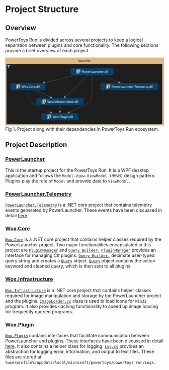 # Project Structure

## Overview

PowerToys Run is divided across several projects to keep a logical separation between plugins and core functionality. The following sections provide a brief overview of each project.

![Image of project dependency](/doc/images/launcher/launcher_dependency.PNG)
Fig 1. Project along with their dependencies in PowerToys Run ecosystem.

## Project Description

### [PowerLauncher](/src/modules/launcher/PowerLauncher)

This is the startup project for the PowerToys Run. It is a WPF desktop application and follows the `Model-View-ViewModel (MVVM)` design pattern. Plugins play the role of `Model` and provide data to `ViewModel.`

### [PowerLauncher.Telemetry](/src/modules/launcher/PowerLauncher.Telemetry)

[`PowerLauncher.Telemetry`](/src/modules/launcher/PowerLauncher.Telemetry) is a .NET core project that contains telemetry events generated by PowerLauncher. These events have been discussed in detail [here](/doc/devdocs/modules/launcher/telemetry.md).

### [Wox.Core](/src/modules/launcher/Wox.Core)

[`Wox.Core`](/src/modules/launcher/Wox.Core) is a .NET core project that contains helper classes required by the PowerLauncher project. Two major functionalities encapsulated in this project are [`PluginManager`](/src/modules/launcher/Wox.Core/Plugin/PluginManager.cs) and [`Query Builder.`](/src/modules/launcher/Wox.Core/Plugin/QueryBuilder.cs) [`PluginManager`](/src/modules/launcher/Wox.Core/Plugin/PluginManager.cs) provides an interface for managing C# plugins. [`Query Builder.`](/src/modules/launcher/Wox.Core/Plugin/QueryBuilder.cs) decimate user-typed query string and creates a [`Query`](/src/modules/launcher/Wox.Plugin/Query.cs) object. [`Query`](/src/modules/launcher/Wox.Plugin/Query.cs) object contains the action keyword and cleaned query, which is then sent to all plugins.

### [Wox.Infrastructure](/src/modules/launcher/Wox.Infrastructure)

[`Wox.Infrastructure`](/src/modules/launcher/Wox.Infrastructure) is a .NET core project that contains helper classes required for image manipulation and storage by the PowerLauncher project and the plugins. [`ImageLoader.cs`](/src/modules/launcher/Wox.Infrastructure/Image/ImageLoader.cs) class is used to load icons for `Win32` program. It also provides caching functionality to speed up image loading for frequently queried programs.

### [Wox.Plugin](/src/modules/launcher/Wox.Plugin)

[`Wox.Plugin`](/src/modules/launcher/Wox.Plugin) contains interfaces that facilitate communication between PowerLauncher and plugins. These interfaces have been discussed in detail [here](/doc/devdocs/modules/launcher/architecture.md#flow-of-data-between-viewmodels-and-pluginsmodel). It also contains a helper class for logging. [`Log.cs`](/src/modules/launcher/Wox.Plugin/Logger/Log.cs) provides an abstraction for logging error, information, and output to text files. These files are stored at `%userprofile%/appdata/local/microsoft/powertoys/powertoys run/Logs`.
